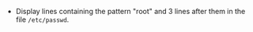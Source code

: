 - Display lines containing the pattern "root" and 3 lines after them in the file ```/etc/passwd```.
